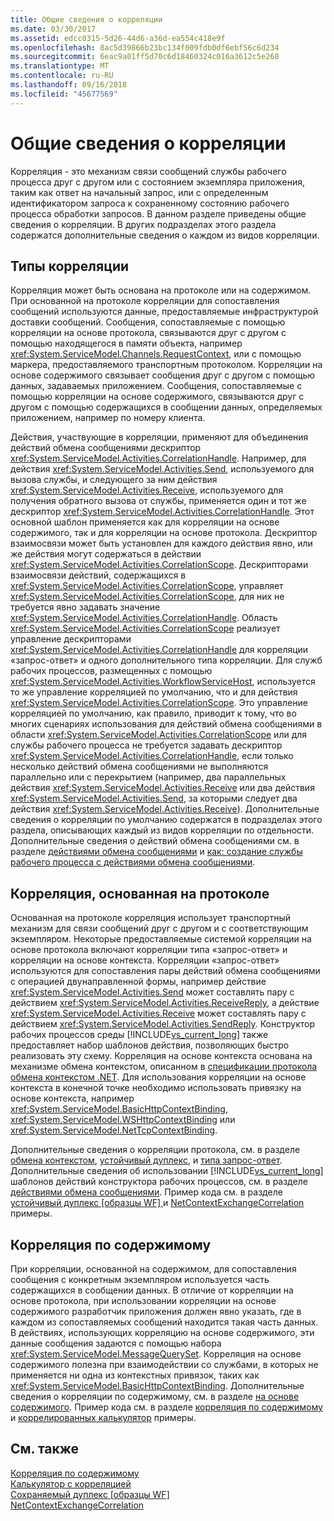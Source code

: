 ```yaml
---
title: Общие сведения о корреляции
ms.date: 03/30/2017
ms.assetid: edcc0315-5d26-44d6-a36d-ea554c418e9f
ms.openlocfilehash: 8ac5d39866b23bc134f009fdb0df6ebf56c6d234
ms.sourcegitcommit: 6eac9a01ff5d70c6d18460324c016a3612c5e268
ms.translationtype: MT
ms.contentlocale: ru-RU
ms.lasthandoff: 09/16/2018
ms.locfileid: "45677569"
---
```

# <a name="correlation-overview"></a>Общие сведения о корреляции
Корреляция - это механизм связи сообщений службы рабочего процесса друг с другом или с состоянием экземпляра приложения, таким как ответ на начальный запрос, или с определенным идентификатором запроса к сохраненному состоянию рабочего процесса обработки запросов. В данном разделе приведены общие сведения о корреляции. В других подразделах этого раздела содержатся дополнительные сведения о каждом из видов корреляции.  
  
## <a name="types-of-correlation"></a>Типы корреляции  
 Корреляция может быть основана на протоколе или на содержимом. При основанной на протоколе корреляции для сопоставления сообщений используются данные, предоставляемые инфраструктурой доставки сообщений. Сообщения, сопоставляемые с помощью корреляции на основе протокола, связываются друг с другом с помощью находящегося в памяти объекта, например <xref:System.ServiceModel.Channels.RequestContext>, или с помощью маркера, предоставляемого транспортным протоколом. Корреляции на основе содержимого связывает сообщения друг с другом с помощью данных, задаваемых приложением. Сообщения, сопоставляемые с помощью корреляции на основе содержимого, связываются друг с другом с помощью содержащихся в сообщении данных, определяемых приложением, например по номеру клиента.  
  
 Действия, участвующие в корреляции, применяют для объединения действий обмена сообщениями дескриптор <xref:System.ServiceModel.Activities.CorrelationHandle>. Например, для действия <xref:System.ServiceModel.Activities.Send>, используемого для вызова службы, и следующего за ним действия <xref:System.ServiceModel.Activities.Receive>, используемого для получения обратного вызова от службы, применяется один и тот же дескриптор <xref:System.ServiceModel.Activities.CorrelationHandle>. Этот основной шаблон применяется как для корреляции на основе содержимого, так и для корреляции на основе протокола. Дескриптор взаимосвязи может быть установлен для каждого действия явно, или же действия могут содержаться в действии <xref:System.ServiceModel.Activities.CorrelationScope>. Дескрипторами взаимосвязи действий, содержащихся в <xref:System.ServiceModel.Activities.CorrelationScope>, управляет <xref:System.ServiceModel.Activities.CorrelationScope>, для них не требуется явно задавать значение <xref:System.ServiceModel.Activities.CorrelationHandle>. Область <xref:System.ServiceModel.Activities.CorrelationScope> реализует управление дескрипторами <xref:System.ServiceModel.Activities.CorrelationHandle> для корреляции «запрос-ответ» и одного дополнительного типа корреляции. Для служб рабочих процессов, размещенных с помощью <xref:System.ServiceModel.Activities.WorkflowServiceHost>, используется то же управление корреляцией по умолчанию, что и для действия <xref:System.ServiceModel.Activities.CorrelationScope>. Это управление корреляцией по умолчанию, как правило, приводит к тому, что во многих сценариях использования для действий обмена сообщениями в области <xref:System.ServiceModel.Activities.CorrelationScope> или для службы рабочего процесса не требуется задавать дескриптор <xref:System.ServiceModel.Activities.CorrelationHandle>, если только несколько действий обмена сообщениями не выполняются параллельно или с перекрытием (например, два параллельных действия <xref:System.ServiceModel.Activities.Receive> или два действия <xref:System.ServiceModel.Activities.Send>, за которыми следует два действия <xref:System.ServiceModel.Activities.Receive>). Дополнительные сведения о корреляции по умолчанию содержатся в подразделах этого раздела, описывающих каждый из видов корреляции по отдельности. Дополнительные сведения о действий обмена сообщениями см. в разделе [действиями обмена сообщениями](../../../../docs/framework/wcf/feature-details/messaging-activities.md) и [как: создание службы рабочего процесса с действиями обмена сообщениями](../../../../docs/framework/wcf/feature-details/how-to-create-a-workflow-service-with-messaging-activities.md).  
  
## <a name="protocol-based-correlation"></a>Корреляция, основанная на протоколе  
 Основанная на протоколе корреляция использует транспортный механизм для связи сообщений друг с другом и с соответствующим экземпляром. Некоторые предоставляемые системой корреляции на основе протокола включают корреляции типа «запрос-ответ» и корреляции на основе контекста. Корреляции «запрос-ответ» используются для сопоставления пары действий обмена сообщениями с операцией двунаправленной формы, например действие <xref:System.ServiceModel.Activities.Send> может составлять пару с действием <xref:System.ServiceModel.Activities.ReceiveReply>, а действие <xref:System.ServiceModel.Activities.Receive> может составлять пару с действием <xref:System.ServiceModel.Activities.SendReply>. Конструктор рабочих процессов среды [!INCLUDE[vs_current_long](../../../../includes/vs-current-long-md.md)] также предоставляет набор шаблонов действия, позволяющих быстро реализовать эту схему. Корреляция на основе контекста основана на механизме обмена контекстом, описанном в [спецификации протокола обмена контекстом .NET](https://go.microsoft.com/fwlink/?LinkID=166059). Для использования корреляции на основе контекста в конечной точке необходимо использовать привязку на основе контекста, например <xref:System.ServiceModel.BasicHttpContextBinding>, <xref:System.ServiceModel.WSHttpContextBinding> или <xref:System.ServiceModel.NetTcpContextBinding>.  
  
 Дополнительные сведения о корреляции протокола, см. в разделе [обмена контекстом](../../../../docs/framework/wcf/feature-details/context-exchange-correlation.md), [устойчивый дуплекс](../../../../docs/framework/wcf/feature-details/durable-duplex-correlation.md), и [типа запрос-ответ](../../../../docs/framework/wcf/feature-details/request-reply-correlation.md). Дополнительные сведения об использовании [!INCLUDE[vs_current_long](../../../../includes/vs-current-long-md.md)] шаблонов действий конструктора рабочих процессов, см. в разделе [действиями обмена сообщениями](../../../../docs/framework/wcf/feature-details/messaging-activities.md). Пример кода см. в разделе [устойчивый дуплекс &#91;образцы WF&#93; ](../../../../docs/framework/windows-workflow-foundation/samples/durable-duplex.md) и [NetContextExchangeCorrelation](https://msdn.microsoft.com/library/93c74a1a-b9e2-46c6-95c0-c9b0e9472caf) примеры.  
  
## <a name="content-based-correlation"></a>Корреляция по содержимому  
 При корреляции, основанной на содержимом, для сопоставления сообщения с конкретным экземпляром используется часть содержащихся в сообщении данных. В отличие от корреляции на основе протокола, при использовании корреляции на основе содержимого разработчик приложения должен явно указать, где в каждом из сопоставляемых сообщений находится такая часть данных. В действиях, использующих корреляцию на основе содержимого, эти данные сообщения задаются с помощью набора <xref:System.ServiceModel.MessageQuerySet>. Корреляция на основе содержимого полезна при взаимодействии со службами, в которых не применяется ни одна из контекстных привязок, таких как <xref:System.ServiceModel.BasicHttpContextBinding>. Дополнительные сведения о корреляции по содержимому, см. в разделе [на основе содержимого](../../../../docs/framework/wcf/feature-details/content-based-correlation.md). Пример кода см. в разделе [корреляция по содержимому](../../../../docs/framework/windows-workflow-foundation/samples/content-based-correlation.md) и [коррелированных калькулятор](../../../../docs/framework/windows-workflow-foundation/samples/correlated-calculator.md) примеры.  
  
## <a name="see-also"></a>См. также  
 [Корреляция по содержимому](../../../../docs/framework/windows-workflow-foundation/samples/content-based-correlation.md)  
 [Калькулятор с корреляцией](../../../../docs/framework/windows-workflow-foundation/samples/correlated-calculator.md)  
 [Сохраняемый дуплекс &#91;образцы WF&#93;](../../../../docs/framework/windows-workflow-foundation/samples/durable-duplex.md)  
 [NetContextExchangeCorrelation](https://msdn.microsoft.com/library/93c74a1a-b9e2-46c6-95c0-c9b0e9472caf)
